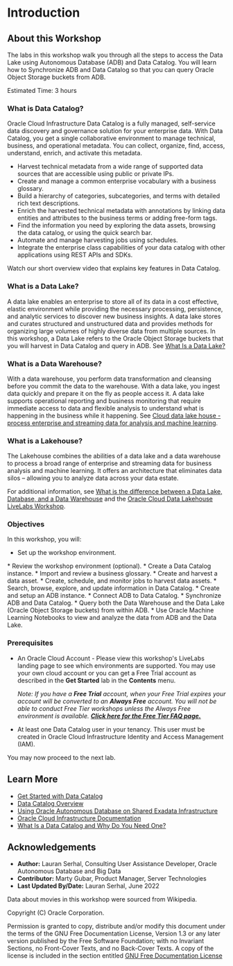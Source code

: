 # Introduction

## About this Workshop

The labs in this workshop walk you through all the steps to access the Data Lake using Autonomous Database (ADB) and Data Catalog. You will learn how to Synchronize ADB and Data Catalog so that you can query Oracle Object Storage buckets from ADB.

Estimated Time: 3 hours

### What is Data Catalog?
Oracle Cloud Infrastructure Data Catalog is a fully managed, self-service data discovery and governance solution for your enterprise data. With Data Catalog, you get a single collaborative environment to manage technical, business, and operational metadata. You can collect, organize, find, access, understand, enrich, and activate this metadata.

* Harvest technical metadata from a wide range of supported data sources that are accessible using public or private IPs.
* Create and manage a common enterprise vocabulary with a business glossary.
* Build a hierarchy of categories, subcategories, and terms with detailed rich text descriptions.
* Enrich the harvested technical metadata with annotations by linking data entities and attributes to the business terms or adding free-form tags.
* Find the information you need by exploring the data assets, browsing the data catalog, or using the quick search bar.
* Automate and manage harvesting jobs using schedules.
* Integrate the enterprise class capabilities of your data catalog with other applications using REST APIs and SDKs.

Watch our short overview video that explains key features in Data Catalog.

[](youtube:nY7mG2u6-Ew)

### What is a Data Lake?
A data lake enables an enterprise to store all of its data in a cost effective, elastic environment while providing the necessary processing, persistence, and analytic services to discover new business insights. A data lake stores and curates structured and unstructured data and provides methods for organizing large volumes of highly diverse data from multiple sources. In this workshop, a Data Lake refers to the Oracle Object Storage buckets that you will harvest in Data Catalog and query in ADB. See [What Is a Data Lake?](https://blogs.oracle.com/bigdata/post/what-is-a-data-lake)

### What is a Data Warehouse?
With a data warehouse, you perform data transformation and cleansing before you commit the data to the warehouse. With a data lake, you ingest data quickly and prepare it on the fly as people access it. A data lake supports operational reporting and business monitoring that require immediate access to data and flexible analysis to understand what is happening in the business while it happening. See [Cloud data lake house - process enterprise and streaming data for analysis and machine learning](https://docs.oracle.com/en/solutions/oci-curated-analysis/index.html#GUID-7FF7A024-5EB0-414B-A1A5-4718929DC7F2).

### What is a Lakehouse?
The Lakehouse combines the abilities of a data lake and a data warehouse to process a broad range of enterprise and streaming data for business analysis and machine learning. It offers an architecture that eliminates data silos – allowing you to analyze data across your data estate.

For additional information, see [What is the difference between a Data Lake, Database, and a Data Warehouse](https://www.oracle.com/a/ocom/docs/database/difference-between-data-lake-data-warehouse.pdf) and the [Oracle Cloud Data Lakehouse LiveLabs Workshop](https://apexapps.oracle.com/pls/apex/f?p=133:100:100470405399556::::SEARCH:lakehouse).

### Objectives

In this workshop, you will:
<if type="freetier">
* Set up the workshop environment.
</if>
<if type="livelabs">
* Review the workshop environment (optional).
</if>
* Create a Data Catalog instance.
* Import and review a business glossary.
* Create and harvest a data asset.
* Create, schedule, and monitor jobs to harvest data assets.
* Search, browse, explore, and update information in Data Catalog.
* Create and setup an ADB instance.
* Connect ADB to Data Catalog.
* Synchronize ADB and Data Catalog.
* Query both the Data Warehouse and the Data Lake (Oracle Object Storage buckets) from within ADB.
* Use Oracle Machine Learning Notebooks to view and analyze the data from ADB and the Data Lake.

### Prerequisites

* An Oracle Cloud Account - Please view this workshop's LiveLabs landing page to see which environments are supported. You may use your own cloud account or you can get a Free Trial account as described in the **Get Started** lab in the **Contents** menu.

  *Note: If you have a **Free Trial** account, when your Free Trial expires your account will be converted to an **Always Free** account. You will not be able to conduct Free Tier workshops unless the Always Free environment is available. **[Click here for the Free Tier FAQ page.](https://www.oracle.com/cloud/free/faq.html)***

* At least one Data Catalog user in your tenancy. This user must be created in Oracle Cloud Infrastructure Identity and Access Management (IAM).

You may now proceed to the next lab.

## Learn More

* [Get Started with Data Catalog](https://docs.oracle.com/en-us/iaas/data-catalog/using/index.htm)
* [Data Catalog Overview](https://docs.oracle.com/en-us/iaas/data-catalog/using/overview.htm)
* [Using Oracle Autonomous Database on Shared Exadata Infrastructure](https://docs.oracle.com/en/cloud/paas/autonomous-database/adbsa/index.html)
* [Oracle Cloud Infrastructure Documentation](https://docs.cloud.oracle.com/en-us/iaas/Content/GSG/Concepts/baremetalintro.htm)
* [What Is a Data Catalog and Why Do You Need One?](https://www.oracle.com/big-data/what-is-a-data-catalog/)

## Acknowledgements
* **Author:** Lauran Serhal, Consulting User Assistance Developer, Oracle Autonomous Database and Big Data
* **Contributor:** Marty Gubar, Product Manager, Server Technologies    
* **Last Updated By/Date:** Lauran Serhal, June 2022

Data about movies in this workshop were sourced from Wikipedia.

Copyright (C) Oracle Corporation.

Permission is granted to copy, distribute and/or modify this document under the terms of the GNU Free Documentation License, Version 1.3 or any later version published by the Free Software Foundation; with no Invariant Sections, no Front-Cover Texts, and no Back-Cover Texts. A copy of the license is included in the section entitled [GNU Free Documentation License](https://oracle.github.io/learning-library/data-management-library/autonomous-database/shared/adb-15-minutes/introduction/files/gnu-free-documentation-license.txt)
